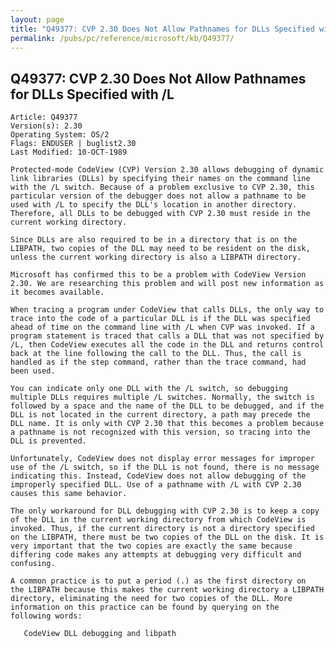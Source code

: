 ```yaml
---
layout: page
title: "Q49377: CVP 2.30 Does Not Allow Pathnames for DLLs Specified with /L"
permalink: /pubs/pc/reference/microsoft/kb/Q49377/
---
```


## Q49377: CVP 2.30 Does Not Allow Pathnames for DLLs Specified with /L

	Article: Q49377
	Version(s): 2.30
	Operating System: OS/2
	Flags: ENDUSER | buglist2.30
	Last Modified: 10-OCT-1989
	
	Protected-mode CodeView (CVP) Version 2.30 allows debugging of dynamic
	link libraries (DLLs) by specifying their names on the command line
	with the /L switch. Because of a problem exclusive to CVP 2.30, this
	particular version of the debugger does not allow a pathname to be
	used with /L to specify the DLL's location in another directory.
	Therefore, all DLLs to be debugged with CVP 2.30 must reside in the
	current working directory.
	
	Since DLLs are also required to be in a directory that is on the
	LIBPATH, two copies of the DLL may need to be resident on the disk,
	unless the current working directory is also a LIBPATH directory.
	
	Microsoft has confirmed this to be a problem with CodeView Version
	2.30. We are researching this problem and will post new information as
	it becomes available.
	
	When tracing a program under CodeView that calls DLLs, the only way to
	trace into the code of a particular DLL is if the DLL was specified
	ahead of time on the command line with /L when CVP was invoked. If a
	program statement is traced that calls a DLL that was not specified by
	/L, then CodeView executes all the code in the DLL and returns control
	back at the line following the call to the DLL. Thus, the call is
	handled as if the step command, rather than the trace command, had
	been used.
	
	You can indicate only one DLL with the /L switch, so debugging
	multiple DLLs requires multiple /L switches. Normally, the switch is
	followed by a space and the name of the DLL to be debugged, and if the
	DLL is not located in the current directory, a path may precede the
	DLL name. It is only with CVP 2.30 that this becomes a problem because
	a pathname is not recognized with this version, so tracing into the
	DLL is prevented.
	
	Unfortunately, CodeView does not display error messages for improper
	use of the /L switch, so if the DLL is not found, there is no message
	indicating this. Instead, CodeView does not allow debugging of the
	improperly specified DLL. Use of a pathname with /L with CVP 2.30
	causes this same behavior.
	
	The only workaround for DLL debugging with CVP 2.30 is to keep a copy
	of the DLL in the current working directory from which CodeView is
	invoked. Thus, if the current directory is not a directory specified
	on the LIBPATH, there must be two copies of the DLL on the disk. It is
	very important that the two copies are exactly the same because
	differing code makes any attempts at debugging very difficult and
	confusing.
	
	A common practice is to put a period (.) as the first directory on
	the LIBPATH because this makes the current working directory a LIBPATH
	directory, eliminating the need for two copies of the DLL. More
	information on this practice can be found by querying on the
	following words:
	
	   CodeView DLL debugging and libpath
